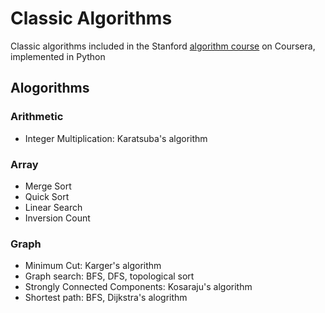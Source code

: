 # Classic Algorithms
Classic algorithms included in the Stanford [algorithm course](https://www.coursera.org/specializations/algorithms?) on Coursera, implemented in Python

## Alogorithms
### Arithmetic
* Integer Multiplication: Karatsuba's algorithm
### Array
* Merge Sort
* Quick Sort
* Linear Search
* Inversion Count
### Graph
* Minimum Cut: Karger's algorithm
* Graph search: BFS, DFS, topological sort
* Strongly Connected Components: Kosaraju's algorithm
* Shortest path: BFS, Dijkstra's alogrithm

